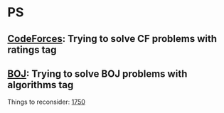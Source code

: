 # PS

## [CodeForces](https://frequent-euphonium-505.notion.site/BOJ-daily-solves-263c87b2da834b2894694968e5317c14): Trying to solve CF problems with ratings tag

## [BOJ](https://frequent-euphonium-505.notion.site/BOJ-daily-solves-263c87b2da834b2894694968e5317c14): Trying to solve BOJ problems with algorithms tag

Things to reconsider: [1750](https://nicotina04.tistory.com/47)
